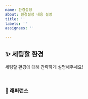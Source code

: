 ```yaml
---
name: 환경설정
about: 환경설정 내용 설명
title: ''
labels: ''
assignees: ''

---
```


## ✨ 세팅할 환경
세팅할 환경에 대해 간략하게 설명해주세요!

<br>

### 📕 래퍼런스
